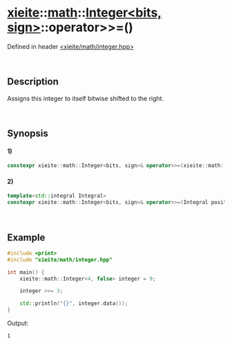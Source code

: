 # [xieite](../../../../../xieite.md)\:\:[math](../../../../../math.md)\:\:[Integer<bits, sign>](../../../../integer.md)\:\:operator>>=\(\)
Defined in header [<xieite/math/integer.hpp>](../../../../../../../include/xieite/math/integer.hpp)

&nbsp;

## Description
Assigns this integer to itself bitwise shifted to the right.

&nbsp;

## Synopsis
#### 1)
```cpp
constexpr xieite::math::Integer<bits, sign>& operator>>=(xieite::math::Integer<bits, sign> positions) noexcept;
```
#### 2)
```cpp
template<std::integral Integral>
constexpr xieite::math::Integer<bits, sign>& operator>>=(Integral positions) noexcept;
```

&nbsp;

## Example
```cpp
#include <print>
#include "xieite/math/integer.hpp"

int main() {
    xieite::math::Integer<4, false> integer = 9;

    integer >>= 3;

    std::println("{}", integer.data());
}
```
Output:
```
1
```
